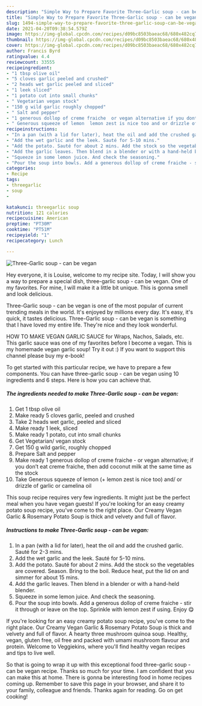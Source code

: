 ```yaml
---
description: "Simple Way to Prepare Favorite Three-Garlic soup - can be vegan"
title: "Simple Way to Prepare Favorite Three-Garlic soup - can be vegan"
slug: 1494-simple-way-to-prepare-favorite-three-garlic-soup-can-be-vegan
date: 2021-04-20T09:38:54.579Z
image: https://img-global.cpcdn.com/recipes/d09bc8503baeac68/680x482cq70/three-garlic-soup-can-be-vegan-recipe-main-photo.jpg
thumbnail: https://img-global.cpcdn.com/recipes/d09bc8503baeac68/680x482cq70/three-garlic-soup-can-be-vegan-recipe-main-photo.jpg
cover: https://img-global.cpcdn.com/recipes/d09bc8503baeac68/680x482cq70/three-garlic-soup-can-be-vegan-recipe-main-photo.jpg
author: Francis Byrd
ratingvalue: 4.4
reviewcount: 33555
recipeingredient:
- "1 tbsp olive oil"
- "5 cloves garlic peeled and crushed"
- "2 heads wet garlic peeled and sliced"
- "1 leek sliced"
- "1 potato cut into small chunks"
- " Vegetarian vegan stock"
- "150 g wild garlic roughly chopped"
- " Salt and pepper"
- "1 generous dollop of creme fraiche  or vegan alternative if you dont eat creme fraiche then add coconut milk at the same time as the stock"
- " Generous squeeze of lemon  lemon zest is nice too and or drizzle of garlic or camelina oil"
recipeinstructions:
- "In a pan (with a lid for later), heat the oil and add the crushed garlic. Sauté for 2-3 mins."
- "Add the wet garlic and the leek. Sauté for 5-10 mins."
- "Add the potato. Sauté for about 2 mins. Add the stock so the vegetables are covered. Season. Bring to the boil. Reduce heat, put the lid on and simmer for about 15 mins."
- "Add the garlic leaves. Then blend in a blender or with a hand-held blender."
- "Squeeze in some lemon juice. And check the seasoning."
- "Pour the soup into bowls. Add a generous dollop of creme fraiche - stir it through or leave on the top. Sprinkle with lemon zest if using. Enjoy 😋"
categories:
- Recipe
tags:
- threegarlic
- soup
- 

katakunci: threegarlic soup  
nutrition: 121 calories
recipecuisine: American
preptime: "PT30M"
cooktime: "PT51M"
recipeyield: "1"
recipecategory: Lunch

---
```



![Three-Garlic soup - can be vegan](https://img-global.cpcdn.com/recipes/d09bc8503baeac68/680x482cq70/three-garlic-soup-can-be-vegan-recipe-main-photo.jpg)

Hey everyone, it is Louise, welcome to my recipe site. Today, I will show you a way to prepare a special dish, three-garlic soup - can be vegan. One of my favorites. For mine, I will make it a little bit unique. This is gonna smell and look delicious.

Three-Garlic soup - can be vegan is one of the most popular of current trending meals in the world. It's enjoyed by millions every day. It's easy, it's quick, it tastes delicious. Three-Garlic soup - can be vegan is something that I have loved my entire life. They're nice and they look wonderful.

HOW TO MAKE VEGAN GARLIC SAUCE for Wraps, Nachos, Salads, etc. This garlic sauce was one of my favorites before I become a vegan. This is my homemade vegan garlic soup! Try it out :) If you want to support this channel please buy my e-book!


To get started with this particular recipe, we have to prepare a few components. You can have three-garlic soup - can be vegan using 10 ingredients and 6 steps. Here is how you can achieve that.

<!--inarticleads1-->

##### The ingredients needed to make Three-Garlic soup - can be vegan:

1. Get 1 tbsp olive oil
1. Make ready 5 cloves garlic, peeled and crushed
1. Take 2 heads wet garlic, peeled and sliced
1. Make ready 1 leek, sliced
1. Make ready 1 potato, cut into small chunks
1. Get  Vegetarian/ vegan stock
1. Get 150 g wild garlic, roughly chopped
1. Prepare  Salt and pepper
1. Make ready 1 generous dollop of creme fraiche - or vegan alternative; if you don’t eat creme fraiche, then add coconut milk at the same time as the stock
1. Take  Generous squeeze of lemon (+ lemon zest is nice too) and/ or drizzle of garlic or camelina oil


This soup recipe requires very few ingredients. It might just be the perfect meal when you have vegan guests! If you&#39;re looking for an easy creamy potato soup recipe, you&#39;ve come to the right place. Our Creamy Vegan Garlic &amp; Rosemary Potato Soup is thick and velvety and full of flavor. 

<!--inarticleads2-->

##### Instructions to make Three-Garlic soup - can be vegan:

1. In a pan (with a lid for later), heat the oil and add the crushed garlic. Sauté for 2-3 mins.
1. Add the wet garlic and the leek. Sauté for 5-10 mins.
1. Add the potato. Sauté for about 2 mins. Add the stock so the vegetables are covered. Season. Bring to the boil. Reduce heat, put the lid on and simmer for about 15 mins.
1. Add the garlic leaves. Then blend in a blender or with a hand-held blender.
1. Squeeze in some lemon juice. And check the seasoning.
1. Pour the soup into bowls. Add a generous dollop of creme fraiche - stir it through or leave on the top. Sprinkle with lemon zest if using. Enjoy 😋


If you&#39;re looking for an easy creamy potato soup recipe, you&#39;ve come to the right place. Our Creamy Vegan Garlic &amp; Rosemary Potato Soup is thick and velvety and full of flavor. A hearty three mushroom quinoa soup. Healthy, vegan, gluten free, oil free and packed with umami mushroom flavour and protein. Welcome to Veggiekins, where you&#39;ll find healthy vegan recipes and tips to live well. 

So that is going to wrap it up with this exceptional food three-garlic soup - can be vegan recipe. Thanks so much for your time. I am confident that you can make this at home. There is gonna be interesting food in home recipes coming up. Remember to save this page in your browser, and share it to your family, colleague and friends. Thanks again for reading. Go on get cooking!
